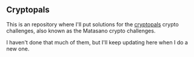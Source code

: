 ## Cryptopals

This is an repository where I'll put solutions for the [cryptopals](https://cryptopals.com/) crypto challenges, also known as the Matasano crypto challenges.

I haven't done that much of them, but I'll keep updating here when I do a new one. 